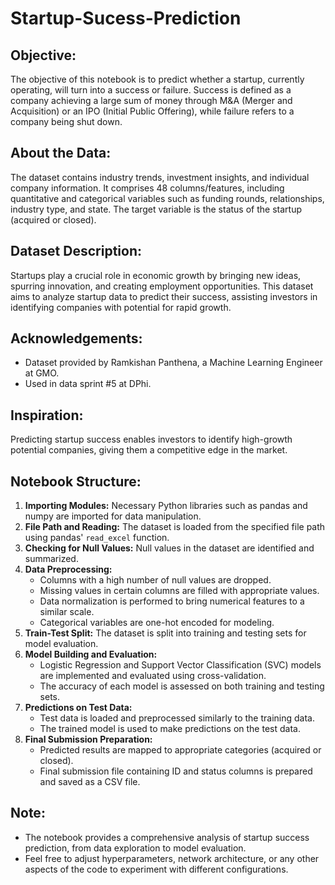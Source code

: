 # Startup-Sucess-Prediction

## Objective:
The objective of this notebook is to predict whether a startup, currently operating, will turn into a success or failure. Success is defined as a company achieving a large sum of money through M&A (Merger and Acquisition) or an IPO (Initial Public Offering), while failure refers to a company being shut down.

## About the Data:
The dataset contains industry trends, investment insights, and individual company information. It comprises 48 columns/features, including quantitative and categorical variables such as funding rounds, relationships, industry type, and state. The target variable is the status of the startup (acquired or closed).

## Dataset Description:
Startups play a crucial role in economic growth by bringing new ideas, spurring innovation, and creating employment opportunities. This dataset aims to analyze startup data to predict their success, assisting investors in identifying companies with potential for rapid growth.

## Acknowledgements:
- Dataset provided by Ramkishan Panthena, a Machine Learning Engineer at GMO.
- Used in data sprint #5 at DPhi.

## Inspiration:
Predicting startup success enables investors to identify high-growth potential companies, giving them a competitive edge in the market.

## Notebook Structure:
1. **Importing Modules:** Necessary Python libraries such as pandas and numpy are imported for data manipulation.
2. **File Path and Reading:** The dataset is loaded from the specified file path using pandas' `read_excel` function.
3. **Checking for Null Values:** Null values in the dataset are identified and summarized.
4. **Data Preprocessing:** 
    - Columns with a high number of null values are dropped.
    - Missing values in certain columns are filled with appropriate values.
    - Data normalization is performed to bring numerical features to a similar scale.
    - Categorical variables are one-hot encoded for modeling.
5. **Train-Test Split:** The dataset is split into training and testing sets for model evaluation.
6. **Model Building and Evaluation:**
    - Logistic Regression and Support Vector Classification (SVC) models are implemented and evaluated using cross-validation.
    - The accuracy of each model is assessed on both training and testing sets.
7. **Predictions on Test Data:** 
    - Test data is loaded and preprocessed similarly to the training data.
    - The trained model is used to make predictions on the test data.
8. **Final Submission Preparation:** 
    - Predicted results are mapped to appropriate categories (acquired or closed).
    - Final submission file containing ID and status columns is prepared and saved as a CSV file.

## Note:
- The notebook provides a comprehensive analysis of startup success prediction, from data exploration to model evaluation.
- Feel free to adjust hyperparameters, network architecture, or any other aspects of the code to experiment with different configurations.


